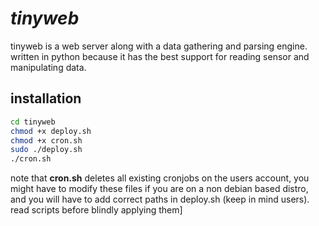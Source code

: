 # ***tinyweb***

tinyweb is a web server along with a data gathering and parsing engine. written in python because it has the best support for reading sensor and manipulating data. 

## installation

```bash
cd tinyweb
chmod +x deploy.sh
chmod +x cron.sh
sudo ./deploy.sh
./cron.sh
```
note that **cron.sh** deletes all existing cronjobs on the users account, you might have to modify these files if you are on a non debian based distro, and you will have to add correct paths in deploy.sh (keep in mind users). read scripts before blindly applying them]
